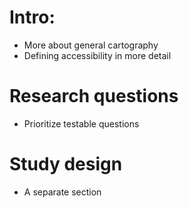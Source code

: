# Intro:

- More about general cartography
- Defining accessibility in more detail

# Research questions
- Prioritize testable questions

# Study design
- A separate section

